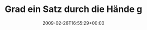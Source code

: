 ---
retweeted: false
source: <a href="http://twitter.com" rel="nofollow">Twitter Web Client</a>
entities:
  hashtags:
  - text: da
    indices:
    - '83'
    - '86'
  - text: stilfail
    indices:
    - '87'
    - '96'
  symbols: []
  user_mentions: []
  urls: []
display_text_range:
- '0'
- '96'
favorite_count: '0'
id_str: '1254301209'
truncated: false
retweet_count: '0'
id: '1254301209'
created_at: Thu Feb 26 16:55:29 +0000 2009
favorited: false
full_text: 'Grad ein Satz durch die Hände gerutscht, wo ich "Problemstellungen implementiere".
  #da #stilfail'
lang: de
tags:
- da
- stilfail
- pesos:twitter
date: '2009-02-26T16:55:29+00:00'
src: https://twitter.com/bascht/status/1254301209
original_url: https://twitter.com/bascht/status/1254301209
type: twitter_tweet
text: 'Grad ein Satz durch die Hände gerutscht, wo ich "Problemstellungen implementiere".
  #da #stilfail'
title: Grad ein Satz durch die Hände g

---